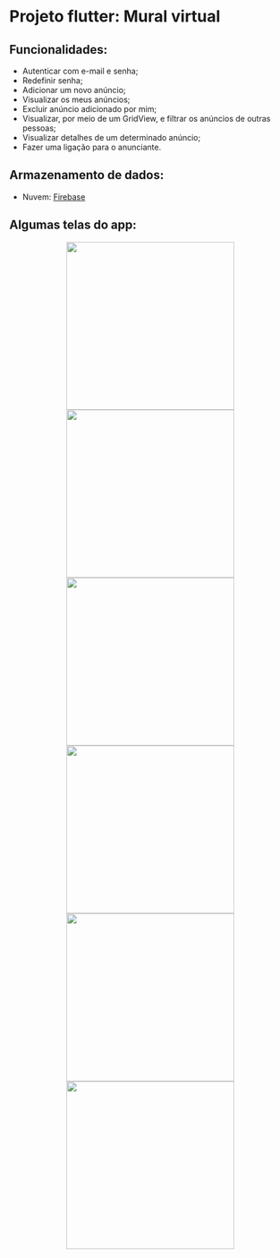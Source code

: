 # Projeto flutter: Mural virtual

## Funcionalidades:
- Autenticar com e-mail e senha;
- Redefinir senha;
- Adicionar um novo anúncio;
- Visualizar os meus anúncios;
- Excluir anúncio adicionado por mim;
- Visualizar, por meio de um GridView, e filtrar os anúncios de outras pessoas;
- Visualizar detalhes de um determinado anúncio;
- Fazer uma ligação para o anunciante.

## Armazenamento de dados:
- Nuvem: [Firebase]( https://firebase.google.com/)

## Algumas telas do app:

<div align="center">
<img src="https://user-images.githubusercontent.com/19698296/134080909-f03c0b15-32fa-44da-94c9-59ca92fb0a68.png" width="300px" />
<img src="https://user-images.githubusercontent.com/19698296/134080920-bc496817-8a5b-44ba-8c14-de6216258373.png" width="300px" />
<img src="https://user-images.githubusercontent.com/19698296/134997302-0b035e7f-95f6-4135-9275-058ee077bc94.png" width="300px" />
</div>

<div align="center">
<img src="https://user-images.githubusercontent.com/19698296/134080921-3b0a5dab-fed3-48f4-802c-9652ece084ff.png" width="300px" />
<img src="https://user-images.githubusercontent.com/19698296/134080925-e099d1b4-1501-41bb-bc05-d6bb95c0c1da.png" width="300px" />
<img src="https://user-images.githubusercontent.com/19698296/134997326-319cc84a-a9cf-40ac-aa16-dc6c4998063d.png" width="300px" />
</div>
